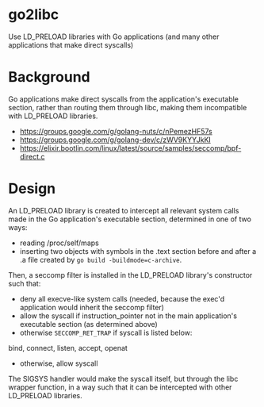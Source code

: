 # go2libc

Use LD_PRELOAD libraries with Go applications (and many other applications that make direct syscalls)

# Background

Go applications make direct syscalls from the application's executable section, rather than routing them through libc, making them incompatible with LD_PRELOAD libraries.

* https://groups.google.com/g/golang-nuts/c/nPemezHF57s
* https://groups.google.com/g/golang-dev/c/zWV9KYYJkKI
* https://elixir.bootlin.com/linux/latest/source/samples/seccomp/bpf-direct.c

# Design

An LD_PRELOAD library is created to intercept all relevant system calls made in the Go application's executable section, determined in one of two ways:

* reading /proc/self/maps
* inserting two objects with symbols in the .text section before and after a .a file created by `go build -buildmode=c-archive`.

Then, a seccomp filter is installed in the LD\_PRELOAD library's constructor such that:
* deny all execve-like system calls (needed, because the exec'd application would inherit the seccomp filter)
* allow the syscall if instruction_pointer not in the main application's executable section (as determined above)
* otherwise `SECCOMP_RET_TRAP` if syscall is listed below:

bind, connect, listen, accept, openat

* otherwise, allow syscall

The SIGSYS handler would make the syscall itself, but through the libc wrapper function, in a way such that it can be intercepted with other LD_PRELOAD libraries.
